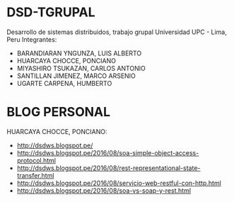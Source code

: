 # DSD-TGRUPAL
Desarrollo de sistemas distribuidos, trabajo grupal
Universidad UPC - Lima, Peru
Integrantes:
- BARANDIARAN YNGUNZA, LUIS ALBERTO
- HUARCAYA CHOCCE, PONCIANO
- MIYASHIRO TSUKAZAN, CARLOS ANTONIO
- SANTILLAN JIMENEZ, MARCO ARSENIO
- UGARTE CARPENA, HUMBERTO

# BLOG PERSONAL
HUARCAYA CHOCCE, PONCIANO:
- http://dsdws.blogspot.pe/
- http://dsdws.blogspot.pe/2016/08/soa-simple-object-access-protocol.html
- http://dsdws.blogspot.pe/2016/08/rest-representational-state-transfer.html
- http://dsdws.blogspot.pe/2016/08/servicio-web-restful-con-http.html
- http://dsdws.blogspot.pe/2016/08/soa-vs-soap-y-rest.html
